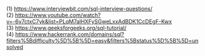 (1) https://www.interviewbit.com/sql-interview-questions/
<br>
(2) https://www.youtube.com/watch?v=-6v7ctxC7yk&list=PLqM7alHXFySGweLxxAdBDK1CcDEgF-Kwx
<br>
(3) https://www.geeksforgeeks.org/sql-tutorial/
<br>
(4) https://www.hackerrank.com/domains/sql?filters%5Bdifficulty%5D%5B%5D=easy&filters%5Bstatus%5D%5B%5D=unsolved

